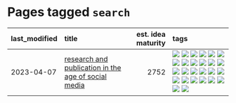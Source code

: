 # Pages tagged `search`

|last_modified|title|est. idea maturity|tags
|:---|:---|---:|:---|
|2023-04-07|[research and publication in the age of social media](../research-and-social.md)|2752|[![](https://img.shields.io/badge/tag-arxiv-deeba9)](../tags/arxiv.md) [![](https://img.shields.io/badge/tag-citation-c456a9)](../tags/citation.md) [![](https://img.shields.io/badge/tag-corrections-d7de4b)](../tags/corrections.md) [![](https://img.shields.io/badge/tag-credit-e54ba1)](../tags/credit.md) [![](https://img.shields.io/badge/tag-curation-426a5f)](../tags/curation.md) [![](https://img.shields.io/badge/tag-discoverability-e3b2c7)](../tags/discoverability.md) [![](https://img.shields.io/badge/tag-discussion-957448)](../tags/discussion.md) [![](https://img.shields.io/badge/tag-feed-dafbc7)](../tags/feed.md) [![](https://img.shields.io/badge/tag-git-7064e0)](../tags/git.md) [![](https://img.shields.io/badge/tag-git-7064e0)](../tags/git.md) [![](https://img.shields.io/badge/tag-historyofscience-6819c6)](../tags/historyofscience.md) [![](https://img.shields.io/badge/tag-mastodon-11772b)](../tags/mastodon.md) [![](https://img.shields.io/badge/tag-openreview-5fba1d)](../tags/openreview.md) [![](https://img.shields.io/badge/tag-paperswithcode-587798)](../tags/paperswithcode.md) [![](https://img.shields.io/badge/tag-platform-2c91b4)](../tags/platform.md) [![](https://img.shields.io/badge/tag-publication-35b163)](../tags/publication.md) [![](https://img.shields.io/badge/tag-reproducibility-d2ea1b)](../tags/reproducibility.md) [![](https://img.shields.io/badge/tag-research-dce8fa)](../tags/research.md) [![](https://img.shields.io/badge/tag-retractions-82f36e)](../tags/retractions.md) [![](https://img.shields.io/badge/tag-search-ac8815)](../tags/search.md) [![](https://img.shields.io/badge/tag-socialmedia-161a53)](../tags/socialmedia.md) [![](https://img.shields.io/badge/tag-stackoverflow-b3194)](../tags/stackoverflow.md) [![](https://img.shields.io/badge/tag-subscription-34720)](../tags/subscription.md) [![](https://img.shields.io/badge/tag-transparency-db71cb)](../tags/transparency.md) [![](https://img.shields.io/badge/tag-twitter-71e862)](../tags/twitter.md) [![](https://img.shields.io/badge/tag-validation-ad342b)](../tags/validation.md)|